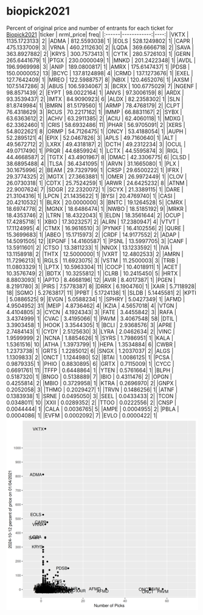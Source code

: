 # biopick2021
Percent of original price and number of entrants for each ticket for [Biopick2021](https://twitter.com/hashtag/Biopick2021)
|ticker |   nrml_price| freq|
|:------|------------:|----:|
|VKTX   | 1135.1723133|    2|
|ADMA   |  812.5593038|    1|
|EOLS   |  528.1249802|    1|
|CAPR   |  475.1337009|    3|
|VRNA   |  460.2112630|    2|
|LQDA   |  369.6666718|    2|
|SAVA   |  363.8927882|    2|
|KRYS   |  300.7573413|    1|
|CYTK   |  280.5726103|    1|
|GERN   |  265.6441679|    1|
|PTGX   |  230.0000049|    1|
|MNKD   |  201.2422348|    1|
|AVDL   |  196.9969998|    3|
|ANIP   |  189.0800817|    1|
|AMRX   |  175.6147437|    1|
|PDSB   |  150.0000052|   13|
|BCYC   |  137.8124898|    4|
|CRMD   |  137.1273676|    1|
|EXEL   |  127.7642409|    1|
|MREO   |  122.5988757|    8|
|NBIX   |  120.4652076|    1|
|AXSM   |  107.5147286|    3|
|ABUS   |  106.5934067|    3|
|BCRX   |  100.6775029|    7|
|NGENF  |   98.8571439|    2|
|EYPT   |   98.0022164|    1|
|ANVS   |   97.3006159|    8|
|ARDX   |   93.3539437|    2|
|IMTX   |   84.9090923|    6|
|ALDX   |   82.2358302|    1|
|SLN    |   81.8749984|    1|
|BMRN   |   81.5179560|    1|
|ARMP   |   78.4768179|    2|
|CLPT   |   76.4318629|    3|
|RCUS   |   70.2217162|    1|
|IMMP   |   66.8831167|    2|
|SYBX   |   63.6363612|    2|
|ACHV   |   63.2911385|    2|
|ACIU   |   62.4060118|    1|
|MDXG   |   62.3362460|    1|
|CRIS   |   58.6932486|   11|
|PHAR   |   56.9705091|    2|
|XERS   |   54.8022621|    8|
|ORMP   |   54.7126475|    1|
|ONCY   |   53.4188054|    1|
|AUPH   |   52.2895121|    4|
|EPIX   |   52.0467826|    3|
|APLS   |   49.7160640|    1|
|ALT    |   49.5672712|    2|
|LXRX   |   49.4318187|    2|
|DCTH   |   49.2312234|    3|
|OCUL   |   49.0717490|    1|
|PRQR   |   44.6859924|    1|
|LCTX   |   44.5595874|    3|
|RIGL   |   44.4668587|    2|
|TGTX   |   43.4901967|    8|
|DMAC   |   42.3306775|    6|
|CLSD   |   38.6895488|    4|
|TLSA   |   36.4341095|    1|
|ARVN   |   31.1665080|    1|
|PLX    |   30.1675996|    2|
|BEAM   |   29.7329799|    1|
|CRSP   |   29.6500222|    1|
|IFRX   |   29.3774325|    2|
|MGTX   |   27.3663881|    1|
|OMER   |   26.9972449|    1|
|CLOV   |   26.0730318|    1|
|CDTX   |   25.7524259|    1|
|ARWR   |   24.6425232|    8|
|ATNM   |   22.9007624|    7|
|SDGR   |   22.2320072|    1|
|SCYX   |   21.3389115|    1|
|DARE   |   21.3104316|    1|
|LPCN   |   21.1435622|    1|
|BYSI   |   20.4769740|    1|
|CASI   |   20.4210532|    1|
|BLRX   |   20.0000000|    3|
|BNTC   |   19.1264528|    5|
|CMRX   |   18.6974778|    2|
|MGNX   |   18.6486474|    1|
|NWBO   |   18.5185192|    9|
|MRKR   |   18.4353746|    2|
|LTRN   |   18.4322043|    1|
|ELDN   |   18.3561644|    2|
|OCUP   |   17.4285718|    1|
|XBIO   |   17.3023257|    2|
|ALRN   |   17.2380947|    4|
|VTVT   |   17.1124995|    4|
|CTMX   |   16.9616510|    3|
|PYNKF  |   16.4102556|    2|
|QURE   |   15.3699683|    1|
|ABEO   |   15.1715973|    2|
|CRDF   |   14.9177552|    2|
|ADAP   |   14.5091505|   12|
|EPGNF  |   14.4160587|    1|
|PSNL   |   13.5997705|    3|
|CANF   |   13.5911601|    2|
|CTSO   |   13.3811233|    1|
|NNOX   |   13.1233592|    1|
|IVA    |   13.1158918|    2|
|THTX   |   12.5000000|    1|
|VXRT   |   12.4802533|    2|
|AMRN   |   11.7296213|    1|
|RGLS   |   11.6923075|    3|
|VSTM   |   11.2500003|    3|
|TRIB   |   11.0803329|    1|
|LPTX   |   10.5963304|   11|
|COCP   |   10.4018911|    1|
|ACET   |   10.3576749|    2|
|BDTX   |   10.3255812|    1|
|CLRB   |   10.2415450|    5|
|HRTX   |    8.8803093|    1|
|APTO   |    8.4668196|   12|
|AVIR   |    8.4017387|    1|
|PGEN   |    8.2191780|    3|
|PIRS   |    7.5778387|    8|
|DRRX   |    6.1904760|    1|
|XAIR   |    5.7118928|   18|
|SGMO   |    5.2763817|   11|
|PPBT   |    5.1724138|    1|
|SLDB   |    5.1445581|    2|
|KPTI   |    5.0886525|    9|
|EVGN   |    5.0588234|    1|
|SPHRY  |    5.0427349|    1|
|AFMD   |    4.9504952|   31|
|MEIP   |    4.8736462|    4|
|KZIA   |    4.5657018|    4|
|VTGN   |    4.4104805|    3|
|CYCN   |    4.1924343|    3|
|FATE   |    3.4455842|    3|
|RAFA   |    3.4374999|    1|
|CVAC   |    3.4195066|    1|
|PAVM   |    3.4067548|   58|
|DTIL   |    3.3903458|    1|
|HOOK   |    3.3544305|    1|
|BCLI   |    2.9368576|    3|
|APRE   |    2.7484143|    1|
|CYDY   |    2.5125630|    3|
|LYRA   |    2.0462634|    2|
|VINC   |    1.9599999|    2|
|NCNA   |    1.8854626|    1|
|SYRS   |    1.7986951|    1|
|KALA   |    1.5361516|   10|
|ATHA   |    1.3973799|    1|
|HEPA   |    1.3534884|    6|
|CWBR   |    1.2373738|    1|
|GRTS   |    1.2285012|    6|
|SNGX   |    1.2037037|    2|
|ALGS   |    1.1309833|    2|
|ONCT   |    1.1244980|   52|
|BTAI   |    1.0086125|    1|
|PCSA   |    0.9879335|    1|
|PHIO   |    0.8830895|    6|
|GRTX   |    0.7115009|    1|
|CYCC   |    0.6691761|   11|
|TFFP   |    0.6448864|    1|
|YTEN   |    0.5761664|    1|
|BLPH   |    0.5187320|    1|
|BNGO   |    0.5138889|    7|
|IBIO   |    0.4311476|    2|
|OPGN   |    0.4255814|    2|
|MBIO   |    0.3729958|    1|
|KTRA   |    0.2696970|    2|
|GNPX   |    0.2052058|    3|
|THMO   |    0.2029427|    1|
|TRVN   |    0.1486256|    1|
|ATNF   |    0.1383938|    1|
|SRNE   |    0.0495050|    3|
|SEEL   |    0.0433433|    2|
|TCON   |    0.0348011|   10|
|XXII   |    0.0289352|    2|
|TTOO   |    0.0222556|    2|
|CNSP   |    0.0044444|    1|
|CALA   |    0.0036765|    5|
|AMPE   |    0.0004955|    2|
|PBLA   |    0.0004086|    1|
|EVFM   |    0.0002092|    7|
|EVLO   |    0.0000422|    1|
![retvspicks](biopicks.png?raw=true)

